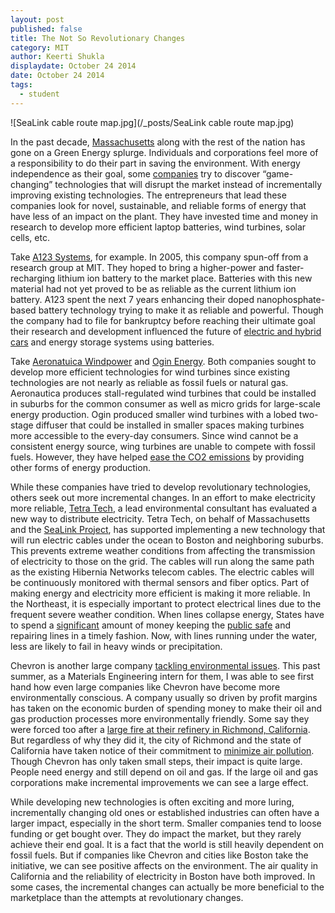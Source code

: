 ```yaml
---
layout: post
published: false
title: The Not So Revolutionary Changes
category: MIT
author: Keerti Shukla
displaydate: October 24 2014
date: October 24 2014
tags: 
  - student
---
```


![SeaLink cable route map.jpg](/_posts/SeaLink cable route map.jpg)

In the past decade, [Massachusetts](http://www.cityofboston.gov/eeos/) along with the rest of the nation has gone on a Green Energy splurge. Individuals and corporations feel more of a responsibility to do their part in saving the environment. With energy independence as their goal, some [companies](http://www.boston.com/business/gallery/massgreencompanies/) try to discover “game-changing” technologies that will disrupt the market instead of incrementally improving existing technologies. The entrepreneurs that lead these companies look for novel, sustainable, and reliable forms of energy that have less of an impact on the plant. They have invested time and money in research to develop more efficient laptop batteries, wind turbines, solar cells, etc.

Take [A123 Systems](http://www.a123systems.com/), for example. In 2005, this company spun-off from a research group at MIT. They hoped to bring a higher-power and faster-recharging lithium ion battery to the market place. Batteries with this new material had not yet proved to be as reliable as the current lithium ion battery. A123 spent the next 7 years enhancing their doped nanophosphate-based battery technology trying to make it as reliable and powerful. Though the company had to file for bankruptcy before reaching their ultimate goal their research and development influenced the future of [electric and hybrid cars](http://wheels.blogs.nytimes.com/2011/10/12/chevrolet-to-sell-purely-electric-spark-hatchback-in-u-s/?ref=automobiles) and energy storage systems using batteries. 

Take [Aeronatuica Windpower](http://www.aeronauticawind.com/index.php) and [Ogin Energy](http://www.oginenergy.com/). Both companies sought to develop more efficient technologies for wind turbines since existing technologies are not nearly as reliable as fossil fuels or natural gas. Aeronautica produces stall-regulated wind turbines that could be installed in suburbs for the common consumer as well as micro grids for large-scale energy production.  Ogin produced smaller wind turbines with a lobed two-stage diffuser that could be installed in smaller spaces making turbines more accessible to the every-day consumers. Since wind cannot be a consistent energy source, wing turbines are unable to compete with fossil fuels. However, they have helped [ease the CO2 emissions](http://energy.gov/articles/energy-dept-reports-us-wind-energy-production-and-manufacturing-reaches-record-highs) by providing other forms of energy production.

While these companies have tried to develop revolutionary technologies, others seek out more incremental changes. In an effort to make electricity more reliable, [Tetra Tech](http://www.tetratech.com/), a lead environmental consultant has evaluated a new way to distribute electricity. Tetra Tech, on behalf of Massachusetts and the [SeaLink Project](http://www.bostonglobe.com/opinion/editorials/2014/10/15/undersea-electric-cables-offer-reliable-option/XZra76spRngJtMhf6UX3PL/story.html), has supported implementing a new technology that will run electric cables under the ocean to Boston and neighboring suburbs. This prevents extreme weather conditions from affecting the transmission of electricity to those on the grid. The cables will run along the same path as the existing Hibernia Networks telecom cables. The electric cables will be continuously monitored with thermal sensors and fiber optics. Part of making energy and electricity more efficient is making it more reliable. In the Northeast, it is especially important to protect electrical lines due to the frequent severe weather condition. When lines collapse energy, States have to spend a [significant](http://www.bls.gov/ooh/installation-maintenance-and-repair/line-installers-and-repairers.htm) amount of money keeping the [public safe](http://www.mass.gov/eopss/agencies/mema/ready-massachusetts/power-outages-during-cold-weather.html) and repairing lines in a timely fashion. Now, with lines running under the water, less are likely to fail in heavy winds or precipitation. 

Chevron is another large company [tackling environmental issues](http://www.chevron.com/about/ourbusiness/otherbusinesses/technology/). This past summer, as a Materials Engineering intern for them, I was able to see first hand how even large companies like Chevron have become more environmentally conscious. A company usually so driven by profit margins has taken on the economic burden of spending money to make their oil and gas production processes more environmentally friendly. Some say they were forced too after a [large fire at their refinery in Richmond, California](https://www.dir.ca.gov/DIRNews/2013/IR2013-06.html). But regardless of why they did it, the city of Richmond and the state of California have taken notice of their commitment to [minimize air pollution](http://www.ci.richmond.ca.us/index.aspx?NID=2645). Though Chevron has only taken small steps, their impact is quite large. People need energy and still depend on oil and gas. If the large oil and gas corporations make incremental improvements we can see a large effect.  

While developing new technologies is often exciting and more luring, incrementally changing old ones or established industries can often have a larger impact, especially in the short term. Smaller companies tend to loose funding or get bought over. They do impact the market, but they rarely achieve their end goal. It is a fact that the world is still heavily dependent on fossil fuels. But if companies like Chevron and cities like Boston take the initiative, we can see positive affects on the environment. The air quality in California and the reliability of electricity in Boston have both improved. In some cases, the incremental changes can actually be more beneficial to the marketplace than the attempts at revolutionary changes. 
